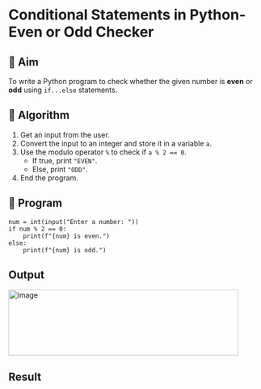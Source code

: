 # Conditional Statements in Python-Even or Odd Checker

## 🎯 Aim
To write a Python program to check whether the given number is **even** or **odd** using `if...else` statements.

## 🧠 Algorithm
1. Get an input from the user.
2. Convert the input to an integer and store it in a variable `a`.
3. Use the modulo operator `%` to check if `a % 2 == 0`.
   - If true, print `"EVEN"`.
   - Else, print `"ODD"`.
4. End the program.

## 🧾 Program
~~~
num = int(input("Enter a number: "))
if num % 2 == 0:
    print(f"{num} is even.")
else:
    print(f"{num} is odd.")
~~~
## Output
<img width="455" height="130" alt="image" src="https://github.com/user-attachments/assets/e34085f6-82fd-4259-8c43-0829db31d127" />

## Result
